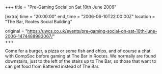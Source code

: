 +++
title = "Pre-Gaming Social on Sat 10th June 2006"

[extra]
time = "20:00:00"
end_time = "2006-06-10T22:00:00Z"
location = "The Bar, Rootes Social Building"

original = "https://uwcs.co.uk/events/pre-gaming-social-on-sat-10th-june-2006-1474488983067/"    
+++

Come for a burger, a pizza or some fish and chips, and of course a chat with CompSoc before gaming at The Bar in Rootes. We normally are found downstairs, just to the left of the stairs up to The Bar, so those that want to can get food from Battered instead of The Bar.

